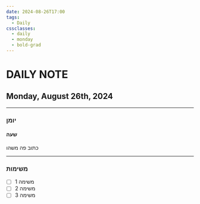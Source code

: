 ```yaml
---
date: 2024-08-26T17:00
tags:
  - Daily
cssclasses:
  - daily
  - monday
  - bold-grad
---
```

# DAILY NOTE
## Monday, August 26th, 2024
***
### יומן
#### שעה
כתוב פה משהו
***
### משימות
- [ ] משימה 1
- [ ] משימה 2
- [ ] משימה 3